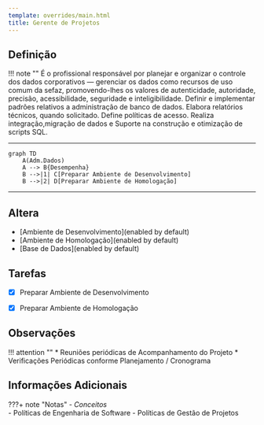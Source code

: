 ```yaml
---
template: overrides/main.html
title: Gerente de Projetos
---
```


## Definição

!!! note ""
      É o profissional responsável por planejar e organizar o controle dos dados corporativos — gerenciar os dados como recursos de uso comum da sefaz, promovendo-lhes os valores de autenticidade, autoridade, precisão, acessibilidade, seguridade e inteligibilidade. Definir e implementar padrões relativos a administração de banco de dados. Elabora relatórios técnicos, quando solicitado. Define políticas de acesso. Realiza integração,migração de dados e Suporte na construção e otimização de scripts SQL.

- - -

```mermaid
graph TD
    A(Adm.Dados)
    A --> B{Desempenha}
    B -->|1| C[Preparar Ambiente de Desenvolvimento]
    B -->|2| D[Preparar Ambiente de Homologação]
```
- - -

## Altera

* [Ambiente de Desenvolvimento](enabled by default)
* [Ambiente de Homologação](enabled by default)
* [Base de Dados](enabled by default)


## Tarefas

- [X] Preparar Ambiente de Desenvolvimento 
- [x] Preparar Ambiente de Homologação 




## Observações 

!!! attention ""
    * Reuniões periódicas de Acompanhamento do Projeto
    * Verificações Periódicas conforme Planejamento / Cronograma 
	

	
## Informações Adicionais  

???+ note "Notas"
    - *Conceitos*	
    - Políticas de Engenharia de Software
    - Políticas de Gestão de Projetos
